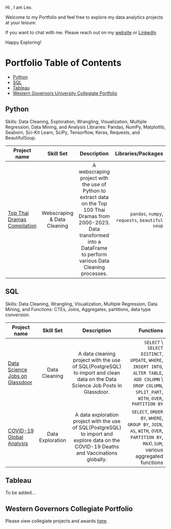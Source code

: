 Hi , I am Lex. 

Welcome to my Portfolio and feel free to explore my data analytics projects at your leisure.

If you want to chat with me. Please reach out on my [website](https://www.alexaryanfisher.com/) or [LinkedIn](https://www.linkedin.com/in/alexaryanfisher/)

Happy Exploring!

# Portfolio Table of Contents
* [Python](https://github.com/alexaryanfisher/Portfolio/blob/master/README.md#python)
* [SQL](https://github.com/alexaryanfisher/Portfolio/blob/master/README.md#sql)
* [Tableau](https://github.com/alexaryanfisher/Portfolio/blob/master/README.md#tableau)
* [Western Governors University Collegiate Portfolio](https://github.com/alexaryanfisher/Portfolio/blob/master/README.md#western-governors-collegiate-portfolio)


## Python
Skills: Data Cleaning, Exploration, Wrangling, Visualization, Multiple Regression, Data Mining, and Analysis
Libraries: Pandas, NumPy, Matplotlib, Seaborn, Sci-Kit Learn, SciPy, Tensorflow, Keras, Requests, and BeautifulSoup.

| Project name      | Skill Set    |  Description      |  Libraries/Packages   |
| ------------- |:----------------:|:--------------------:| ------------------:|
| [Top Thai Dramas Compilation](https://github.com/alexaryanfisher/Portfolio/blob/master/WebscrapingDataCleaning-Python/README.md) | Webscraping & Data Cleaning | A webscraping project with the use of Python to extract data on the Top 100 Thai Dramas from 2000-2023. Data transformed into a DataFrame to perform various Data Cleaning processes.| `pandas`, `numpy`, `requests`, `beautiful soup` |

## SQL
Skills: Data Cleaning, Wrangling, Visualization, Multiple Regression, Data Mining, and Functions: CTEs, Joins, Aggregates, partitions, data type conversion.

| Project name      | Skill Set    |  Description      |  Functions  |
| ------------- |:----------------:|:--------------------:| ------------------:|
| [Data Science Jobs on Glassdoor]( https://github.com/alexaryanfisher/Portfolio/blob/master/DataCleaning-SQL/README.md) | Data Cleaning |A data cleaning project with the use of SQL(PostgreSQL) to import and clean data on the Data Science Job Posts in Glassdoor.| `SELECT` \ `SELECT DISTINCT`, `UPDATE`, `WHERE`, `INSERT INTO`, `ALTER TABLE`, `ADD COLUMN` \ `DROP COLUMN`, `SPLIT_PART`, `WITH`, `OVER`, `PARTITION BY` |
| [COVID-19 Global Analysis](https://github.com/alexaryanfisher/Portfolio/blob/master/DataExploration-SQL/README.md) | Data Exploration |A data exploration project with the use of SQL(PostgreSQL) to import and explore data on the COVID-19 Deaths and Vaccinations globally.| `SELECT`, `ORDER BY`, `WHERE`, `GROUP BY`, `JOIN`, `AS`, `WITH`, `OVER`, `PARTITION BY`, `MAX`\ `SUM`, various aggregated functions |


## Tableau
To be added...

## Western Governors Collegiate Portfolio

Please view collegiate projects and awards [here](https://github.com/alexaryanfisher/Portfolio_WGU/blob/master/README.md).
